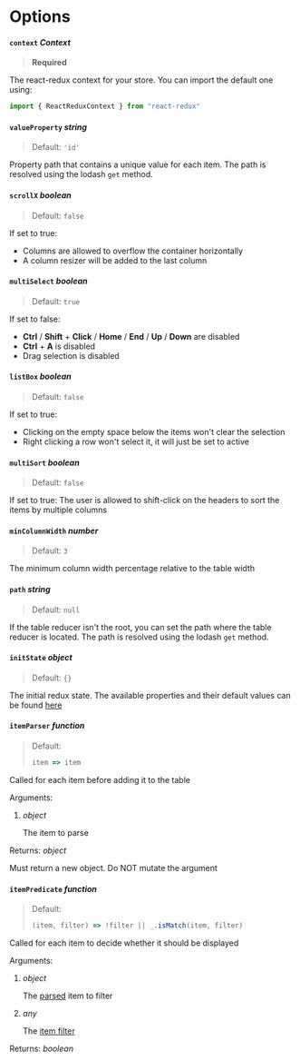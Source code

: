 # Options

#### `context` *Context*

> **Required**

The react-redux context for your store. You can import the default one using:

```javascript
import { ReactReduxContext } from "react-redux"
```

#### `valueProperty` *string*

> Default: `'id'`

Property path that contains a unique value for each item. The path is resolved using the lodash `get` method.

#### `scrollX` *boolean*

> Default: `false`

If set to true:

* Columns are allowed to overflow the container horizontally
* A column resizer will be added to the last column

#### `multiSelect` *boolean*

> Default: `true`

If set to false:

* **Ctrl** / **Shift** + **Click** / **Home** / **End** / **Up** / **Down** are disabled
* **Ctrl** + **A** is disabled
* Drag selection is disabled

#### `listBox` *boolean*

> Default: `false`

If set to true:

* Clicking on the empty space below the items won't clear the selection
* Right clicking a row won't select it, it will just be set to active

#### `multiSort` *boolean*

>  Default: `false`

If set to true: The user is allowed to shift-click on the headers to sort the items by multiple columns

#### `minColumnWidth` *number*

> Default: `3`

The minimum column width percentage relative to the table width

#### `path` *string*

> Default: `null`

If the table reducer isn't the root, you can set the path where the table reducer is located. The path is resolved using the lodash `get` method.

#### `initState` *object*

> Default: `{}`

The initial redux state. The available properties and their default values can be found [here][state]

#### `itemParser` _function_

> Default: 
>
> ```javascript
> item => item
> ```

Called for each item before adding it to the table

Arguments:

1. *object*

   The item to parse

Returns: *object*

Must return a new object. Do NOT mutate the argument

#### `itemPredicate` _function_

> Default:
>
> ```javascript
>(item, filter) => !filter || _.isMatch(item, filter)
> ```

Called for each item to decide whether it should be displayed

Arguments:

1. *object*

   The [parsed][parser] item to filter

2. *any*

   The [item filter][filter]

Returns: *boolean*



[state]: ./state.md
[filter]: ./state.md#filter-any


[parser]: #itemparser-function